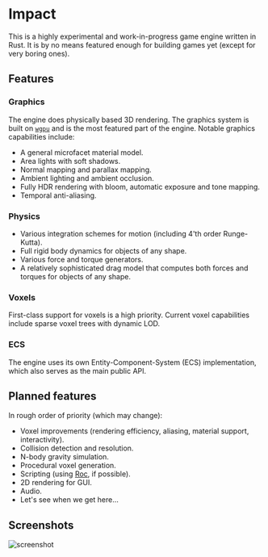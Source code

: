 # Impact

This is a highly experimental and work-in-progress game engine written in Rust. It is by no means featured enough for building games yet (except for very boring ones).

## Features

### Graphics

The engine does physically based 3D rendering. The graphics system is built on [`wgpu`](https://github.com/gfx-rs/wgpu) and is the most featured part of the engine. Notable graphics capabilities include:

- A general microfacet material model.
- Area lights with soft shadows.
- Normal mapping and parallax mapping.
- Ambient lighting and ambient occlusion.
- Fully HDR rendering with bloom, automatic exposure and tone mapping.
- Temporal anti-aliasing.

### Physics

- Various integration schemes for motion (including 4'th order Runge-Kutta).
- Full rigid body dynamics for objects of any shape.
- Various force and torque generators.
- A relatively sophisticated drag model that computes both forces and torques for objects of any shape.

### Voxels

First-class support for voxels is a high priority. Current voxel capabilities include sparse voxel trees with dynamic LOD.

### ECS

The engine uses its own Entity-Component-System (ECS) implementation, which also serves as the main public API.

## Planned features

In rough order of priority (which may change):

- Voxel improvements (rendering efficiency, aliasing, material support, interactivity).
- Collision detection and resolution.
- N-body gravity simulation.
- Procedural voxel generation.
- Scripting (using [Roc](https://www.roc-lang.org/), if possible).
- 2D rendering for GUI.
- Audio.
- Let's see when we get here...

## Screenshots

![screenshot](screenshots/screenshot.png "Screenshot")
